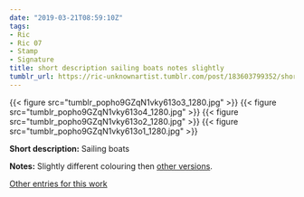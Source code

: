 ```yaml
---
date: "2019-03-21T08:59:10Z"
tags:
- Ric
- Ric 07
- Stamp
- Signature
title: short description sailing boats notes slightly
tumblr_url: https://ric-unknownartist.tumblr.com/post/183603799352/short-description-sailing-boats-notes-slightly
---
```

{{< figure src="tumblr_popho9GZqN1vky613o3_1280.jpg" >}} 
{{< figure src="tumblr_popho9GZqN1vky613o4_1280.jpg" >}} 
{{< figure src="tumblr_popho9GZqN1vky613o2_1280.jpg" >}} 
{{< figure src="tumblr_popho9GZqN1vky613o1_1280.jpg" >}} 
  

**Short description:** Sailing boats

**Notes:** Slightly different colouring then [other versions](/tags/Ric-07).

[Other entries for this work](/tags/Ric-07)

